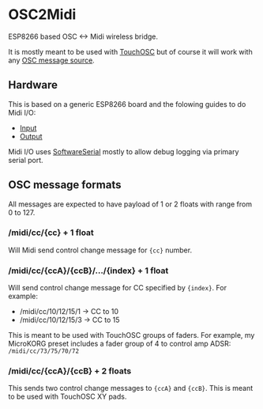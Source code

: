 # OSC2Midi

ESP8266 based OSC <-> Midi wireless bridge.

It is mostly meant to be used with [TouchOSC][1] but of course it will work with any [OSC message source][2].

## Hardware

This is based on a generic ESP8266 board and the folowing guides to do Midi I/O:
 * [Input][3]
 * [Output][4]

Midi I/O uses [SoftwareSerial][5] mostly to allow debug logging via primary serial port.

## OSC message formats

All messages are expected to have payload of 1 or 2 floats with range from 0 to 127.

### /midi/cc/{cc} + 1 float

Will Midi send control change message for `{cc}` number.

### /midi/cc/{ccA}/{ccB}/.../{index} + 1 float

Will send control change message for CC specified by `{index}`. For example:
  * /midi/cc/10/12/15/1 -> CC to 10
  * /midi/cc/10/12/15/3 -> CC to 15

This is meant to be used with TouchOSC groups of faders. For example, my MicroKORG preset
includes a fader group of 4 to control amp ADSR: `/midi/cc/73/75/70/72`

### /midi/cc/{ccA}/{ccB} + 2 floats

This sends two control change messages to `{ccA}` and `{ccB}`. This is meant to be
used with TouchOSC XY pads.

[1]: http://hexler.net/software/touchosc
[2]: https://en.wikipedia.org/wiki/Open_Sound_Control
[3]: https://www.arduino.cc/en/Tutorial/Midi
[4]: http://libremusicproduction.com/tutorials/arduino-and-midi-in
[5]: https://www.arduino.cc/en/Reference/SoftwareSerial
